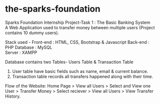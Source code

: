 # the-sparks-foundation
Sparks Foundation Internship Project-Task 1 : The Basic Banking System  
A Web Application used to transfer money between multiple users (Project contains 10 dummy users).  

Stack used - 
Front-end : HTML, CSS, Bootstrap & Javascript 
Back-end : PHP 
Database : MySQL  
Server : XAMPP  

Database contains two Tables- Users Table & Transaction Table 
1. User table have basic fields such as name, email & current balance. 
2. Transaction table records all transfers happened along with their time.  

Flow of the Website: 
Home Page > View all Users > Select and View one User > Transfer Money > Select reciever > View all Users > View Transfer History.
